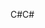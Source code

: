 <span data-ttu-id="f965a-101">C#</span><span class="sxs-lookup"><span data-stu-id="f965a-101">C#</span></span>